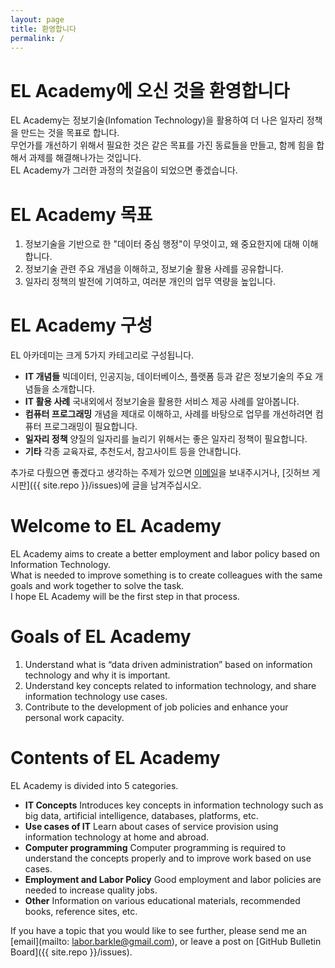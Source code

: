 ```yaml
---
layout: page
title: 환영합니다
permalink: /
---
```


# EL Academy에 오신 것을 환영합니다

EL Academy는 정보기술(Infomation Technology)을 활용하여 더 나은 일자리 정책을 만드는 것을 목표로 합니다.  
무언가를 개선하기 위해서 필요한 것은 같은 목표를 가진 동료들을 만들고, 함께 힘을 합해서 과제를 해결해나가는 것입니다.  
EL Academy가 그러한 과정의 첫걸음이 되었으면 좋겠습니다.  

# EL Academy 목표

1. 정보기술을 기반으로 한 "데이터 중심 행정"이 무엇이고, 왜 중요한지에 대해 이해합니다.  
2. 정보기술 관련 주요 개념을 이해하고, 정보기술 활용 사례를 공유합니다.  
3. 일자리 정책의 발전에 기여하고, 여러분 개인의 업무 역량을 높입니다.  

# EL Academy 구성

EL 아카데미는 크게 5가지 카테고리로 구성됩니다.  

 - **IT 개념들** 빅데이터, 인공지능, 데이터베이스, 플랫폼 등과 같은 정보기술의 주요 개념들을 소개합니다.  
 - **IT 활용 사례** 국내외에서 정보기술을 활용한 서비스 제공 사례를 알아봅니다.  
 - **컴퓨터 프로그래밍** 개념을 제대로 이해하고, 사례를 바탕으로 업무를 개선하려면 컴퓨터 프로그래밍이 필요합니다.  
 - **일자리 정책** 양질의 일자리를 늘리기 위해서는 좋은 일자리 정책이 필요합니다.  
 - **기타** 각종 교육자료, 추천도서, 참고사이트 등을 안내합니다.  
 
추가로 다뤘으면 좋겠다고 생각하는 주제가 있으면 [이메일](mailto:labor.barkle@gmail.com)을 보내주시거나, [깃허브 게시판]({{ site.repo }}/issues)에 글을 남겨주십시오.

# Welcome to EL Academy

EL Academy aims to create a better employment and labor policy based on Information Technology.  
What is needed to improve something is to create colleagues with the same goals and work together to solve the task.  
I hope EL Academy will be the first step in that process.  

# Goals of EL Academy

1. Understand what is “data driven administration” based on information technology and why it is important.
2. Understand key concepts related to information technology, and share information technology use cases.  
3. Contribute to the development of job policies and enhance your personal work capacity.  

# Contents of EL Academy

EL Academy is divided into 5 categories.  

 - **IT Concepts** Introduces key concepts in information technology such as big data, artificial intelligence, databases, platforms, etc.  
 - **Use cases of IT** Learn about cases of service provision using information technology at home and abroad.  
 - **Computer programming** Computer programming is required to understand the concepts properly and to improve work based on use cases.  
 - **Employment and Labor Policy** Good employment and labor policies are needed to increase quality jobs.  
 - **Other** Information on various educational materials, recommended books, reference sites, etc.  
 
If you have a topic that you would like to see further, please send me an [email](mailto: labor.barkle@gmail.com), or leave a post on [GitHub Bulletin Board]({{ site.repo }}/issues).
